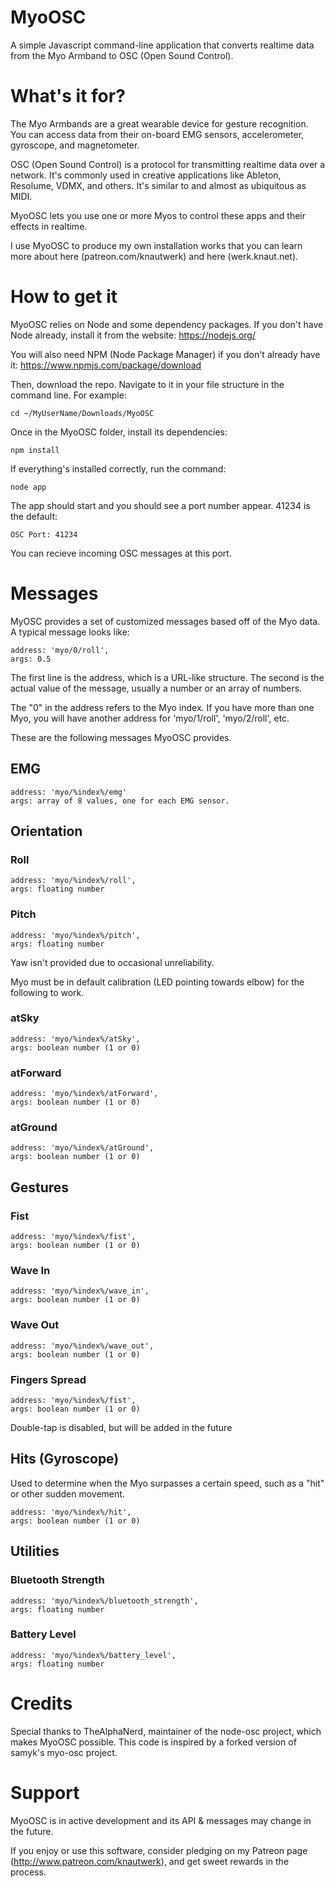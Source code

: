 # MyoOSC

A simple Javascript command-line application that converts realtime data from the Myo Armband to OSC (Open Sound Control).

# What's it for?

The Myo Armbands are a great wearable device for gesture recognition. You can access data from their on-board EMG sensors, accelerometer, gyroscope, and magnetometer.

OSC (Open Sound Control) is a protocol for transmitting realtime data over a network. It's commonly used in creative applications like Ableton, Resolume, VDMX, and others. It's similar to and almost as ubiquitous as MIDI.

MyoOSC lets you use one or more Myos to control these apps and their effects in realtime.

I use MyoOSC to produce my own installation works that you can learn more about here (patreon.com/knautwerk) and here (werk.knaut.net).

# How to get it

MyoOSC relies on Node and some dependency packages. If you don't have Node already, install it from the website: https://nodejs.org/

You will also need NPM (Node Package Manager) if you don't already have it: https://www.npmjs.com/package/download

Then, download the repo. Navigate to it in your file structure in the command line. For example:

	cd ~/MyUserName/Downloads/MyoOSC

Once in the MyoOSC folder, install its dependencies:
	
	npm install

If everything's installed correctly, run the command:

	node app

The app should start and you should see a port number appear. 41234 is the default:

	OSC Port: 41234

You can recieve incoming OSC messages at this port.

# Messages

MyOSC provides a set of customized messages based off of the Myo data. A typical message looks like:

	address: 'myo/0/roll',
	args: 0.5

The first line is the address, which is a URL-like structure. The second is the actual value of the message, usually a number or an array of numbers.

The "0" in the address refers to the Myo index. If you have more than one Myo, you will have another address for 'myo/1/roll', 'myo/2/roll', etc.

These are the following messages MyoOSC provides.

## EMG

	address: 'myo/%index%/emg'
	args: array of 8 values, one for each EMG sensor.

## Orientation
### Roll

	address: 'myo/%index%/roll',
	args: floating number
	
### Pitch

	address: 'myo/%index%/pitch',
	args: floating number

Yaw isn't provided due to occasional unreliability. 

Myo must be in default calibration (LED pointing towards elbow) for the following to work.

### atSky

	address: 'myo/%index%/atSky',
	args: boolean number (1 or 0)

### atForward

	address: 'myo/%index%/atForward',
	args: boolean number (1 or 0)

### atGround

	address: 'myo/%index%/atGround',
	args: boolean number (1 or 0)

## Gestures
### Fist

	address: 'myo/%index%/fist',
	args: boolean number (1 or 0)

### Wave In

	address: 'myo/%index%/wave_in',
	args: boolean number (1 or 0)

### Wave Out

	address: 'myo/%index%/wave_out',
	args: boolean number (1 or 0)

### Fingers Spread

	address: 'myo/%index%/fist',
	args: boolean number (1 or 0)

Double-tap is disabled, but will be added in the future

## Hits (Gyroscope)

Used to determine when the Myo surpasses a certain speed, such as a "hit" or other sudden movement.

	address: 'myo/%index%/hit',
	args: boolean number (1 or 0)

## Utilities
### Bluetooth Strength
	
	address: 'myo/%index%/bluetooth_strength',
	args: floating number

### Battery Level
	
	address: 'myo/%index%/battery_level',
	args: floating number

# Credits
Special thanks to TheAlphaNerd, maintainer of the node-osc project, which makes MyoOSC possible.
This code is inspired by a forked version of samyk's myo-osc project.

# Support
MyoOSC is in active development and its API & messages may change in the future.

If you enjoy or use this software, consider pledging on my Patreon page (http://www.patreon.com/knautwerk), and get sweet rewards in the process.

